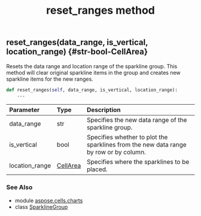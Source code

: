 ﻿---
title: reset_ranges method
second_title: Aspose.Cells for Python via .NET API References
description: 
type: docs
weight: 20
url: /aspose.cells.charts/sparklinegroup/reset_ranges/
is_root: false
---

## reset_ranges(data_range, is_vertical, location_range) {#str-bool-CellArea}

Resets the data range and location range of the sparkline group. 
This method will clear original sparkline items in the group and creates new sparkline items for the new ranges.



```python
def reset_ranges(self, data_range, is_vertical, location_range):
    ...
```


| Parameter | Type | Description |
| :- | :- | :- |
| data_range | str | Specifies the new data range of the sparkline group. |
| is_vertical | bool | Specifies whether to plot the sparklines from the new data range by row or by column. |
| location_range | [CellArea](/cells/python-net/aspose.cells/cellarea) | Specifies where the sparklines to be placed. |



### See Also
* module [aspose.cells.charts](../../)
* class [SparklineGroup](/cells/python-net/aspose.cells.charts/sparklinegroup)
